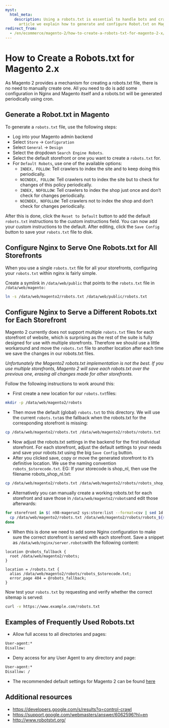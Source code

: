 ```yaml
---
myst:
  html_meta:
    description: Using a robots.txt is essential to handle bots and crawlers. In this
      article we explain how to generate and configure Robot.txt on Magento 2.x.
redirect_from:
  - /en/ecommerce/magento-2/how-to-create-a-robots-txt-for-magento-2-x/
---
```


<!-- source: https://support.hypernode.com/en/ecommerce/magento-2/how-to-create-a-robots-txt-for-magento-2-x/ -->

# How to Create a Robots.txt for Magento 2.x

As Magento 2 provides a mechanism for creating a robots.txt file, there is no need to manually create one. All you need to do is add some configuration in Nginx and Magento itself and a robots.txt will be generated periodically using cron.

## Generate a Robot.txt in Magento

To generate a `robots.txt` file, use the following steps:

- Log into your Magento admin backend
- Select `Store` -> `Configuration`
- Select `General` -> `Design`
- Select the dropdown `Search Engine Robots`.
- Select the default storefront or one you want to create a `robots.txt` for.
- For `Default Robots`, use one of the available options:
  - `INDEX, FOLLOW`: Tell crawlers to index the site and to keep doing this periodically.
  - `NOINDEX, FOLLOW`: Tell crawlers not to index the site but to check for changes of this policy periodically.
  - `INDEX, NOFOLLOW`: Tell crawlers to index the shop just once and don’t check for changes periodically.
  - `NOINDEX, NOFOLLOW`: Tell crawlers not to index the shop and don’t check for changes periodically.

After this is done, click the `Reset to Default` button to add the default `robots.txt` instructions to the custom instructions field. You can now add your custom instructions to the default. After editing, click the `Save Config` button to save your `robots.txt` file to disk.

## Configure Nginx to Serve One Robots.txt for All Storefronts

When you use a single `robots.txt` file for all your storefronts, configuring your `robots.txt` within nginx is fairly simple.

Create a symlink in `/data/web/public` that points to the `robots.txt` file in `/data/web/magento:`

```bash
ln -s /data/web/magento2/robots.txt /data/web/public/robots.txt
```

## Configure Nginx to Serve a Different Robots.txt for Each Storefront

Magento 2 currently does not support multiple `robots.txt` files for each storefront of website, which is surprising as the rest of the suite is fully designed for use with multiple storefronts. Therefore we should use a little workaround and move the `robots.txt` file to another location after each time we save the changes in our robots.txt files.

*Unfortunately the Magento2 robots.txt implementation is not the best. If you use multiple storefronts, Magento 2 will save each robots.txt over the previous one, erasing all changes made for other storefronts.*

Follow the following instructions to work around this:

- First create a new location for our `robots.txt`files:

```bash
mkdir -p /data/web/magento2/robots
```

- Then move the default (global) `robots.txt` to this directory.
  We will use the current `robots.txt`as the fallback when the robots.txt for the corresponding storefront is missing:

```bash
cp /data/web/magento2/robots.txt /data/web/magento2/robots/robots.txt
```

- Now adjust the robots.txt settings in the backend for the first individual storefront. For each storefront, adjust the default settings to your needs and save your robots.txt using the big `Save Config` button.
- After you clicked save, copy or move the generated storefront to it’s definitive location. We use the naming convention `robots_$storecode.txt`. EG: If your storecode is shop_nl, then use the filename robots_shop_nl.txt:

```bash
cp /data/web/magento2/robots.txt /data/web/magento2/robots/robots_shop_nl.txt
```

- Alternatively you can manually create a working robots.txt for each storefront and save those in `/data/web/magento2/robots`and edit those afterwards:

```bash
for storefront in $( n98-magerun2 sys:store:list --format=csv | sed 1d | cut -d, -f2 ); do
  cp /data/web/magento2/robots.txt /data/web/magento2/robots/robots_${storefront}.txt
done
```

- When this is done we need to add some Nginx configuration to make sure the correct storefront is served with each storefront. Save a snippet as `/data/web/nginx/server.robots`with the following content:

```nginx
location @robots_fallback {
  root /data/web/magento2/robots;
}

location = /robots.txt {
  alias /data/web/magento2/robots/robots_$storecode.txt;
  error_page 404 = @robots_fallback;
}
```

Now test your `robots.txt` by requesting and verify whether the correct sitemap is served:

```bash
curl -v https://www.example.com/robots.txt
```

## Examples of Frequently Used Robots.txt

- Allow full access to all directories and pages:

```bash
User-agent:*
Disallow:
```

- Deny access for any User Agent to any directory and page:

```bash
User-agent:*
Disallow: /
```

- The recommended default settings for Magento 2 can be found [here](https://gist.githubusercontent.com/hn-support/65aa2a12a7c47456cb695e366ee3fea5/raw/a735eff63c11c8f7e79b60e7299cdd68b8238860/robots.txt)

## Additional resources

- <https://developers.google.com/s/results?q=control-crawl>
- <https://support.google.com/webmasters/answer/6062596?hl=en>
- <http://www.robotstxt.org/>
